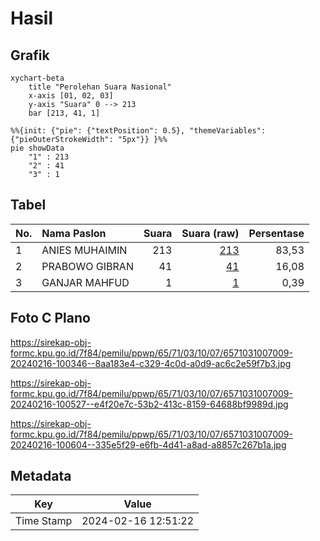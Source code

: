 # Hasil

## Grafik

```mermaid
xychart-beta
    title "Perolehan Suara Nasional"
    x-axis [01, 02, 03]
    y-axis "Suara" 0 --> 213
    bar [213, 41, 1]
```

```mermaid
%%{init: {"pie": {"textPosition": 0.5}, "themeVariables": {"pieOuterStrokeWidth": "5px"}} }%%
pie showData
    "1" : 213
    "2" : 41
    "3" : 1
```

## Tabel

| No. | Nama Paslon    | Suara | Suara (raw) | Persentase |
|:--- |:-------------- | -----:| -----------:| ----------:|
| 1   | ANIES MUHAIMIN | 213   | [213][p-1]  | 83,53      |
| 2   | PRABOWO GIBRAN | 41    | [41][p-2]   | 16,08      |
| 3   | GANJAR MAHFUD  | 1     | [1][p-3]    | 0,39       |


[p-1]: https://github.com/gigit-pemilu/pemilu-2024/blob/main/pilpres/hitung-suara/sub/65-kalimantan-utara/sub/71-kota-tarakan/sub/03-tarakan-timur/sub/1007-mamburungan-timur/sub/009-tps/sub/paslon-1.txt
[p-2]: https://github.com/gigit-pemilu/pemilu-2024/blob/main/pilpres/hitung-suara/sub/65-kalimantan-utara/sub/71-kota-tarakan/sub/03-tarakan-timur/sub/1007-mamburungan-timur/sub/009-tps/sub/paslon-2.txt
[p-3]: https://github.com/gigit-pemilu/pemilu-2024/blob/main/pilpres/hitung-suara/sub/65-kalimantan-utara/sub/71-kota-tarakan/sub/03-tarakan-timur/sub/1007-mamburungan-timur/sub/009-tps/sub/paslon-3.txt

## Foto C Plano

https://sirekap-obj-formc.kpu.go.id/7f84/pemilu/ppwp/65/71/03/10/07/6571031007009-20240216-100346--8aa183e4-c329-4c0d-a0d9-ac6c2e59f7b3.jpg

https://sirekap-obj-formc.kpu.go.id/7f84/pemilu/ppwp/65/71/03/10/07/6571031007009-20240216-100527--e4f20e7c-53b2-413c-8159-64688bf9989d.jpg

https://sirekap-obj-formc.kpu.go.id/7f84/pemilu/ppwp/65/71/03/10/07/6571031007009-20240216-100604--335e5f29-e6fb-4d41-a8ad-a8857c267b1a.jpg


## Metadata

| Key        | Value               |
| ---------- | ------------------- |
| Time Stamp | 2024-02-16 12:51:22 |



